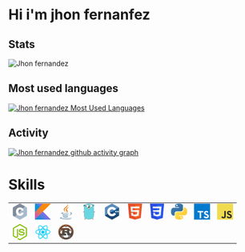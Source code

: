 # Hi i'm jhon fernanfez

## Stats

![Jhon fernandez](https://github-readme-stats.vercel.app/api?username=jhondev-code&show_icons=true&theme=chartreuse-dark)

## Most used languages

[![Jhon fernandez Most Used Languages](https://github-readme-stats.vercel.app/api/top-langs/?username=jhondev-code&layout=compact&theme=chartreuse-dark)](https://github.com/anuraghazra/github-readme-stats)

## Activity

[![Jhon fernandez github activity graph](https://activity-graph.herokuapp.com/graph?username=jhondev-code&theme=github)](https://github.com/ashutosh00710/github-readme-activity-graph)

# Skills

<table style="width:100%">
    <tr>
        <td><img src="./icons/c_32x32.png" alt="c"></td>
        <td><img src="./icons/kotlin_32x32.png" alt="kotlin"></td>
        <td><img src="./icons/java_32x32.png" alt="java"></td>
        <td><img src="./icons/go_32x32.png" alt="go"></td>
        <td><img src="./icons/cpp_32x32.png" alt="cpp"></td>
        <td><img src="./icons/html_32x32.png" alt="html"></td>
        <td><img src="./icons/css_32x32.png" alt="css"></td>
        <td><img src="./icons/python_32x32.png" alt="python"></td>
        <td><img src="./icons/typescript_32x32.png" alt="typescript"></td>
        <td><img src="./icons/javascript_32x32.png" alt="javascript"></td>
    </tr>
    <tr>
        <td><img src="./icons/node_32x32.png" alt="node"></td>
        <td><img src="./icons/react_32x32.png" alt="react"></td>
        <td><img src="./icons/rust_32x32.png" alt="react"></td>
    </tr>
</table>
